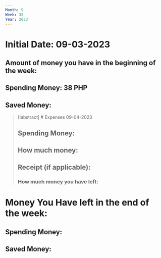 ```yaml
---
Month: 9
Week: 35
Year: 2023
---
```

# Initial Date: 09-03-2023
## Amount of money you have in the beginning of the week:
## Spending Money: 38 PHP
## Saved Money: 

>[!abstract] # Expenses 09-04-2023
>## Spending Money: 
>## How much money:
>## Receipt (if applicable):
>### How much money you have left:





# Money You Have left in the end of the week: 
## Spending Money:
## Saved Money: